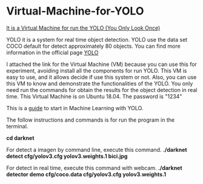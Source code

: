 # Virtual-Machine-for-YOLO
[It is a Virtual Machine for run the YOLO (You Only Look Once)](https://drive.google.com/drive/u/4/folders/1hjfmpTuctrJNz1gPnWLkfYX7a78OXP2K)

YOLO it is a system for real time object detection. YOLO use the data set COCO default for detect approximately 80 objects. You can find more information in the official page [YOLO](https://pjreddie.com/darknet/yolo/)            

I attached the link for the Virtual Machine (VM) because you can use this for experiment, avoiding install all the components for run YOLO. This VM is easy to use, and it allows decide if use this system or not. Also, you can use this VM to know and demonstrate the functionalities of the YOLO. 
You only need run the commands for obtain the results for the object detection in real time.
This Virtual Machine is on Ubuntu 18.04. The password is "1234"

This is a [guide](https://revistas.ulatina.ac.cr/index.php/tecnologiavital/article/download/250/260) to start in Machine Learning with YOLO.

The follow instructions and commands is for run the program in the terminal. 

**cd darknet**

For detect a imagen by command line, execute this command.
**./darknet detect cfg/yolov3.cfg yolov3.weights.1 bici.jpg**

For detect in real time, execute this command with webcam.
**./darknet detector demo cfg/coco.data cfg/yolov3.cfg yolov3.weights.1**

         





